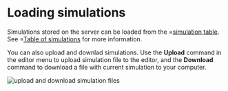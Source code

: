 # Loading simulations

Simulations stored on the server can be loaded from the =[simulation table](/simulations).
See =[Table of simulations](/doc#page/simfile-table) for more information.

You can also upload and downlad simulations. Use the **Upload** command in the editor menu
to upload simulation file to the editor, and the **Download** command to download a file with current simulation
to your computer.

![upload and download simulation files](/meta/doc/page/simfile-load-updown.png "Menu commands for uploading and downloading simulations")

